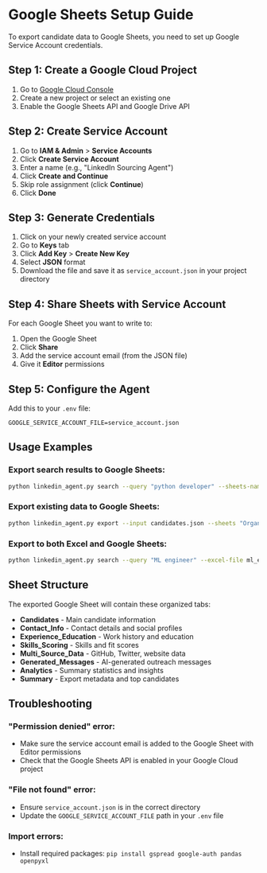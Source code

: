 # Google Sheets Setup Guide

To export candidate data to Google Sheets, you need to set up Google Service Account credentials.

## Step 1: Create a Google Cloud Project

1. Go to [Google Cloud Console](https://console.cloud.google.com/)
2. Create a new project or select an existing one
3. Enable the Google Sheets API and Google Drive API

## Step 2: Create Service Account

1. Go to **IAM & Admin** > **Service Accounts**
2. Click **Create Service Account**
3. Enter a name (e.g., "LinkedIn Sourcing Agent")
4. Click **Create and Continue**
5. Skip role assignment (click **Continue**)
6. Click **Done**

## Step 3: Generate Credentials

1. Click on your newly created service account
2. Go to **Keys** tab
3. Click **Add Key** > **Create New Key**
4. Select **JSON** format
5. Download the file and save it as `service_account.json` in your project directory

## Step 4: Share Sheets with Service Account

For each Google Sheet you want to write to:
1. Open the Google Sheet
2. Click **Share**
3. Add the service account email (from the JSON file)
4. Give it **Editor** permissions

## Step 5: Configure the Agent

Add this to your `.env` file:
```
GOOGLE_SERVICE_ACCOUNT_FILE=service_account.json
```

## Usage Examples

### Export search results to Google Sheets:
```bash
python linkedin_agent.py search --query "python developer" --sheets-name "Python Developers 2025" --share-email your@email.com
```

### Export existing data to Google Sheets:
```bash
python linkedin_agent.py export --input candidates.json --sheets "Organized Candidates" --include-analytics --include-messages
```

### Export to both Excel and Google Sheets:
```bash
python linkedin_agent.py search --query "ML engineer" --excel-file ml_engineers.xlsx --sheets-name "ML Engineers 2025"
```

## Sheet Structure

The exported Google Sheet will contain these organized tabs:
- **Candidates** - Main candidate information
- **Contact_Info** - Contact details and social profiles
- **Experience_Education** - Work history and education
- **Skills_Scoring** - Skills and fit scores
- **Multi_Source_Data** - GitHub, Twitter, website data
- **Generated_Messages** - AI-generated outreach messages
- **Analytics** - Summary statistics and insights
- **Summary** - Export metadata and top candidates

## Troubleshooting

### "Permission denied" error:
- Make sure the service account email is added to the Google Sheet with Editor permissions
- Check that the Google Sheets API is enabled in your Google Cloud project

### "File not found" error:
- Ensure `service_account.json` is in the correct directory
- Update the `GOOGLE_SERVICE_ACCOUNT_FILE` path in your `.env` file

### Import errors:
- Install required packages: `pip install gspread google-auth pandas openpyxl`
